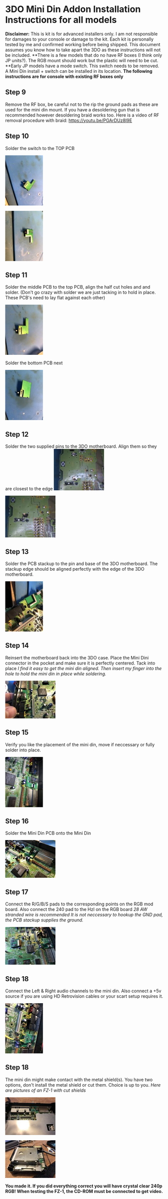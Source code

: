 ﻿
# 3DO Mini Din Addon Installation Instructions for all models

**Disclaimer:**
 This is kit is for advanced installers only. I am not responsible for damages to your console or damage to the kit.  Each kit is personally tested by me and confirmed working before being shipped.  This document assumes you know how to take apart the 3DO as these instructions will not be included. 
\*\*There is a few models that do no have RF boxes (I think only JP units?). The RGB mount should work but the plastic will need to be cut.
\*\*Early JP models have a mode switch. This switch needs to be removed. A Mini Din install + switch can be installed in its location.
**The following instructions are for console with existing RF boxes only**

## Step 9
 Remove the RF box, be careful not to the rip the ground pads as these are used for the mini din mount. 
 If you have a desoldering gun that is recommended however desoldering braid works too. Here is a video of RF removal procedure with braid: https://youtu.be/PGArDUz8I9E

## Step 10
 Solder the switch to the TOP PCB

[![](./images/GLsGKiSt.jpg)](./images/GLsGKiS.jpg)

[![](./images/E0rvqXwt.jpg)](./images/E0rvqXw.jpg)

## Step 11
 Solder the middle PCB to the top PCB, align the half cut holes and and solder. (Don't go crazy with solder we are just tacking in to hold in place. These PCB's need to lay flat against each other)

[![](./images/E9zJ93rt.jpg)](./images/E9zJ93r.jpg)

  Solder the bottom PCB next

[![](./images/4ZSN9sXt.jpg)](./images/4ZSN9sX.jpg)


## Step 12
 Solder the two supplied pins to the 3DO motherboard.  Align them so they are closest to the edge
[![](./images/Ch3pTrAt.jpg)](./images/Ch3pTrA.png)

[![](./images/Anz7DoLt.jpg)](./images/Anz7DoL.png)


## Step 13
 Solder the PCB stackup to the pin and base of the 3DO motherboard. The stackup edge should be aligned perfectly with the edge of the 3DO motherboard.

[![](./images/tzA36lqt.jpg)](./images/tzA36lq.jpg)


## Step 14
 Reinsert the motherboard back into the 3DO case.  Place the Mini Dini connector in the pocket and make sure it is perfectly centered. Tack into place
*I find it easy to get the mini din aligned.  Then insert my finger into the hole to hold the mini din in place while soldering.*

[![](./images/suDVRTutc4ca.jpg?1)](./images/suDVRTuc4ca.jpg?1)


## Step 15
 Verify you like the placement of the mini din, move if neccessary or fully solder into place.
 
[![](./images/lvKiGDit.jpg)](./images/lvKiGDi.jpg)


## Step 16
 Solder the Mini Din PCB onto the Mini Din
 
[![](./images/yXYk88Ntc4ca.jpg?1)](./images/yXYk88Nc4ca.jpg?1)


## Step 17
 Connect the R/G/B/S pads to the corresponding points on the RGB mod board.  Also connect the 240 pad to the HzI on the RGB board 
*28 AW stranded wire is recommended*
*It is not neccessary to hookup the GND pad, the PCB stackup supplies the ground.*

[![](./images/KIIieyutc4ca.jpg?1)](./images/KIIieyuc4ca.jpg?1)


## Step 18
 Connect the Left & Right audio channels to the mini din. Also connect a +5v source if you are using HD Retrovision cables or your scart setup requires it.

[![](./images/JQ9pwiqt.jpg)](./images/JQ9pwiq.jpg)


## Step 18
 The mini din might make contact with the metal shield(s).  You have two options, don't install the metal shield or cut them.  Choice is up to you.
*Here are pictures of an FZ-1 with cut shields*

[![](./images/8tvJ1Tht.jpg)](./images/8tvJ1Th.jpg)

[![](./images/Avoz88st.jpg)](./images/Avoz88s.jpg)

**You made it. If you did everything correct you will have crystal clear 240p RGB!  When testing the FZ-1, the CD-ROM must be connected to get video.**